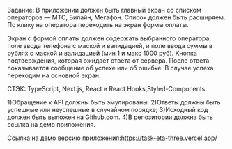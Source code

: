 
Задание:
В приложении должен быть главный экран со списком операторов — МТС, Билайн,
Мегафон. Список должен быть расширяем. По клику на оператора переходить
на экран формы оплаты.

Экран с формой оплаты должен содержать выбранного оператора, поле ввода
телефона с маской и валидацией, и поле ввода суммы в рублях с маской
и валидацией (мин 1 и макс 1000 руб). Кнопка подтверждения, которая ожидает
ответа от сервера. После ответа показывается сообщение об успехе
или об ошибке. В случае успеха переходим на основной экран.


СТЭК: TypeScript, Next.js, React и React Hooks,Styled-Components.

1)Обращение к API должны быть эмулированы. 
2)Ответы должны быть успешные или неуспешные в случайном порядке;
3)Исходный код должен быть выложен на Github.com.
4)В репозитории должна быть ссылка на демо приложения.


Ссылка на демо версию приложения:https://task-eta-three.vercel.app/
